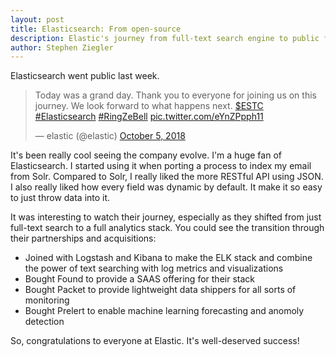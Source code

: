 ```yaml
---
layout: post
title: Elasticsearch: From open-source
description: Elastic's journey from full-text search engine to public full-stack monitoring and analytics solution
author: Stephen Ziegler
---
```


Elasticsearch went public last week. 

<blockquote class="twitter-tweet" data-lang="en"><p lang="en" dir="ltr">Today was a grand day. Thank you to everyone for joining us on this journey. We look forward to what happens next. <a href="https://twitter.com/search?q=%24ESTC&amp;src=ctag&amp;ref_src=twsrc%5Etfw">$ESTC</a> <a href="https://twitter.com/hashtag/Elasticsearch?src=hash&amp;ref_src=twsrc%5Etfw">#Elasticsearch</a> <a href="https://twitter.com/hashtag/RingZeBell?src=hash&amp;ref_src=twsrc%5Etfw">#RingZeBell</a> <a href="https://t.co/eYnZPpph11">pic.twitter.com/eYnZPpph11</a></p>&mdash; elastic (@elastic) <a href="https://twitter.com/elastic/status/1048302021143670786?ref_src=twsrc%5Etfw">October 5, 2018</a></blockquote>
<script async src="https://platform.twitter.com/widgets.js" charset="utf-8"></script>

It's been really cool seeing the company evolve. I'm a huge fan of Elasticsearch. I started using it when porting a process to index my email from Solr. Compared to Solr, I really liked the more RESTful API using JSON. I also really liked how every field was dynamic by default. It make it so easy to just throw data into it.

It was interesting to watch their journey, especially as they shifted from just full-text search to a full analytics stack. You could see the transition through their partnerships and acquisitions: 

* Joined with Logstash and Kibana to make the ELK stack and combine the power of text searching with log metrics and visualizations
* Bought Found to provide a SAAS offering for their stack
* Bought Packet to provide lightweight data shippers for all sorts of monitoring
* Bought Prelert to enable machine learning forecasting and anomoly detection

So, congratulations to everyone at Elastic. It's well-deserved success!
